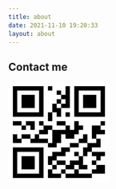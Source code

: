 ```yaml
---
title: about
date: 2021-11-10 19:20:33
layout: about
---
```

 
## Contact me
<img src="/img/blog/qrcode_image_600.png" width="40%" height="40%">
